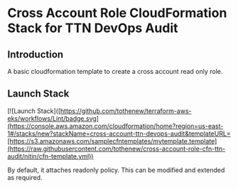 # Cross Account Role CloudFormation Stack for TTN DevOps Audit

## Introduction
A basic cloudformation template to create a cross account read only role. 

## Launch Stack

[![Launch Stack]([https://github.com/tothenew/terraform-aws-eks/workflows/Lint/badge.svg](https://console.aws.amazon.com/cloudformation/home?region=us-east-1#/stacks/new?stackName=cross-account-ttn-devops-audit&templateURL=[https://s3.amazonaws.com/samplecfntemplates/mytemplate.template](https://raw.githubusercontent.com/tothenew/cross-account-role-cfn-ttn-audit/nitin/cfn-template.yml))

By default, it attaches readonly policy. This can be modified and extended as required.
